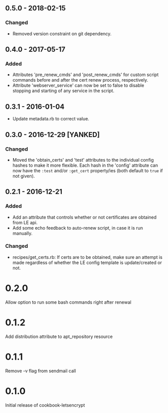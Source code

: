 ## 0.5.0 - 2018-02-15
### Changed
- Removed version constraint on git dependency.

## 0.4.0 - 2017-05-17
### Added
- Attributes 'pre_renew_cmds' and 'post_renew_cmds' for custom script commands before and after the cert renew process, respectively.
- Attribute 'webserver_service' can now be set to false to disable stopping and starting of any service in the script.

## 0.3.1 - 2016-01-04
- Update metadata.rb to correct value.

## 0.3.0 - 2016-12-29 [YANKED]
### Changed
- Moved the 'obtain_certs' and 'test' attributes to the individual config hashes to make it more flexible. Each hash in the 'config' attribute can now have the `:test` and/or `:get_cert` property/ies (both default to `true` if not given).

## 0.2.1 - 2016-12-21
### Added
- Add an attribute that controls whether or not certificates are obtained from LE api.
- Add some echo feedback to auto-renew script, in case it is run manually.

### Changed
- recipes/get_certs.rb: If certs are to be obtained, make sure an attempt is made regardless of whether the LE config template is update/created or not.

# 0.2.0

Allow option to run some bash commands right after renewal

# 0.1.2

Add distribution attribute to apt_repository resource

# 0.1.1

Remove -v flag from sendmail call

# 0.1.0

Initial release of cookbook-letsencrypt

